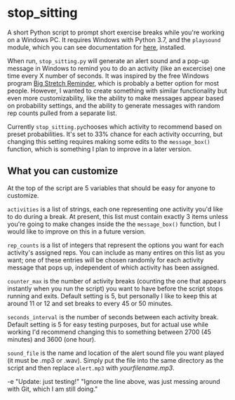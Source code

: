 # stop_sitting
A short Python script to prompt short exercise breaks while you're working on a Windows PC. It requires Windows with Python 3.7, and the `playsound` module, which you can see documentation for [here](https://pypi.org/project/playsound/), installed.

When run, `stop_sitting.py` will generate an alert sound and a pop-up message in Windows to remind you to do an activity (like an excercise) one time every X number of seconds. It was inspired by the free Windows program [Big Stretch Reminder](http://monkeymatt.com/bigstretch/), which is probably a better option for most people. However, I wanted to create something with similar functionality but even more customizability, like the ability to make messages appear based on probability settings, and the ability to generate messages with random rep counts pulled from a separate list.

Currently `stop_sitting.py`chooses which activity to recommend based on preset probabilities. It's set to 33% chance for each activity occurring, but changing this setting requires making some edits to the `message_box()` function, which is something I plan to improve in a later version.

## What you can customize

At the top of the script are 5 variables that should be easy for anyone to customize.

`activities` is a list of strings, each one representing one activity you'd like to do during a break. At present, this list must contain exactly 3 items unless you're going to make changes inside the the `message_box()` function, but I would like to improve on this in a future version.

`rep_counts` is a list of integers that represent the options you want for each activity's assigned reps. You can include as many entires on this list as you want; one of these entries will be chosen randomly for each activity message that pops up, independent of which activity has been assigned. 

`counter_max` is the number of activity breaks (counting the one that appears instantly when you run the script) you want to have before the script stops running and exits. Default setting is 5, but personally I like to keep this at around 11 or 12 and set breaks to every 45 or 50 minutes.

`seconds_interval` is the number of seconds between each activity break. Default setting is 5 for easy testing purposes, but for actual use while working I'd recommend changing this to something between 2700 (45 minutes) and 3600 (one hour). 

`sound_file` is the name and location of the alert sound file you want played (it must be .mp3 or .wav). Simply put the file into the same directory as the script and then replace `alert.mp3` with _yourfilename.mp3_.

-e "Update: just testing!" 
"Ignore the line above, was just messing around with Git, which I am still doing." 
